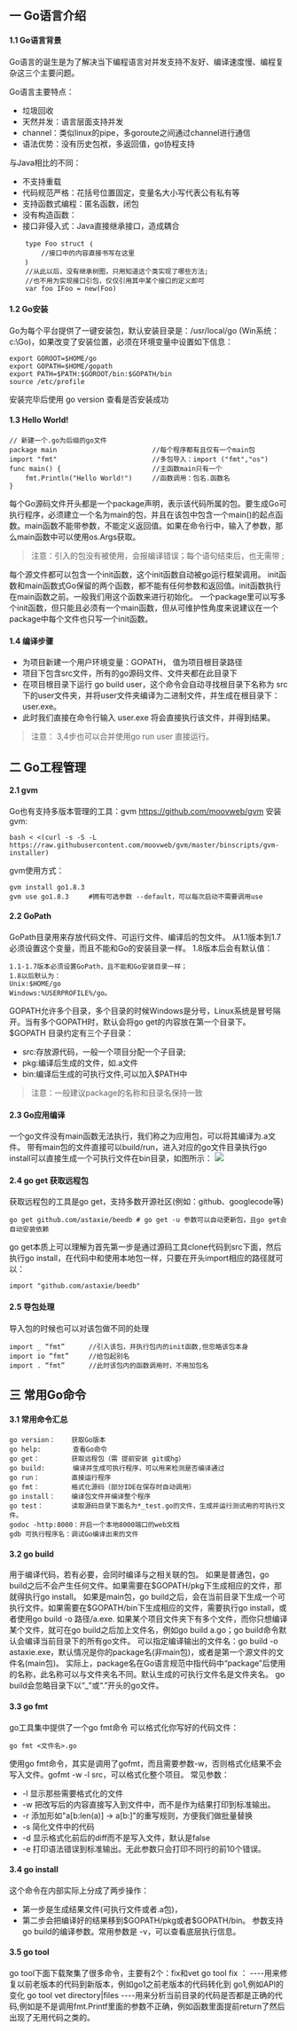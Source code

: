 ## 一 Go语言介绍

####  1.1 Go语言背景

Go语言的诞生是为了解决当下编程语言对并发支持不友好、编译速度慢、编程复杂这三个主要问题。

Go语言主要特点：

 - 垃圾回收
 - 天然并发：语言层面支持并发
 - channel：类似linux的pipe，多goroute之间通过channel进行通信
 - 语法优势：没有历史包袱，多返回值，go协程支持

与Java相比的不同：
- 不支持重载
- 代码规范严格：花括号位置固定，变量名大小写代表公有私有等
- 支持函数式编程：匿名函数，闭包
- 没有构造函数：
- 接口非侵入式：Java直接继承接口，造成耦合
```
    type Foo struct ｛		
        //接口中的内容直接书写在这里
    ｝
    //从此以后，没有继承树图，只用知道这个类实现了哪些方法;
    //也不用为实现接口引包，仅仅引用其中某个接口的定义即可
    var foo IFoo = new(Foo)   
```

#### 1.2 Go安装

Go为每个平台提供了一键安装包，默认安装目录是：/usr/local/go (Win系统：c:\Go)，如果改变了安装位置，必须在环境变量中设置如下信息：
```
export GOROOT=$HOME/go  
export GOPATH=$HOME/gopath
​export PATH=$PATH:$GOROOT/bin:$GOPATH/bin
​source /etc/profile 
```
​安装完毕后使用 go version 查看是否安装成功
#### 1.3 Hello World!
```
// 新建一个.go为后缀的go文件
package main                        //每个程序都有且仅有一个main包
import "fmt"                        //多包导入：import ("fmt","os")
func main() {                       //主函数main只有一个
    fmt.Println("Hello World!")     //函数调用：包名.函数名
}
```
每个Go源码文件开头都是一个package声明，表示该代码所属的包。要生成Go可执行程序，必须建立一个名为main的包，并且在该包中包含一个main()的起点函数。main函数不能带参数，不能定义返回值。如果在命令行中，输入了参数，那么main函数中可以使用os.Args获取。
>注意：引入的包没有被使用，会报编译错误；每个语句结束后，也无需带 ;

每个源文件都可以包含一个init函数，这个init函数自动被go运行框架调用。
init函数和main函数式Go保留的两个函数，都不能有任何参数和返回值。init函数执行在main函数之前。一般我们用这个函数来进行初始化。
一个package里可以写多个init函数，但只能且必须有一个main函数，但从可维护性角度来说建议在一个package中每个文件也只写一个init函数。
#### 1.4 编译步骤
- 为项目新建一个用户环境变量：GOPATH， 值为项目根目录路径
- 项目下包含src文件，所有的go源码文件、文件夹都在此目录下
- 在项目根目录下运行 go build user，这个命令会自动寻找根目录下名称为 src 下的user文件夹，并将user文件夹编译为二进制文件，并生成在根目录下：user.exe。
- 此时我们直接在命令行输入 user.exe 将会直接执行该文件，并得到结果。
>注意：	3,4步也可以合并使用go run user 直接运行。
## 二 Go工程管理
#### 2.1 gvm
Go也有支持多版本管理的工具：gvm  https://github.com/moovweb/gvm
安装gvm:
```
bash < <(curl -s -S -L https://raw.githubusercontent.com/moovweb/gvm/master/binscripts/gvm-installer)
```
gvm使用方式：
```
gvm install go1.8.3
gvm use go1.8.3     #拥有可选参数 --default，可以每次启动不需要调用use
```
#### 2.2 GoPath
GoPath目录用来存放代码文件、可运行文件、编译后的包文件。
从1.1版本到1.7必须设置这个变量，而且不能和Go的安装目录一样。
1.8版本后会有默认值：
```
1.1-1.7版本必须设置GoPath，且不能和Go安装目录一样；
1.8以后默认为：
Unix:$HOME/go
Windows:%USERPROFILE%/go。
```
GOPATH允许多个目录，多个目录的时候Windows是分号，Linux系统是冒号隔开。当有多个GOPATH时，默认会将go get的内容放在第一个目录下。
$GOPATH 目录约定有三个子目录：
- src:存放源代码，一般一个项目分配一个子目录;
- pkg:编译后生成的文件，如.a文件
- bin:编译后生成的可执行文件,可以加入$PATH中
>注意：一般建议package的名称和目录名保持一致
#### 2.3 Go应用编译
一个go文件没有main函数无法执行，我们称之为应用包，可以将其编译为.a文件。
带有main包的文件直接可以build/run，进入对应的go文件目录执行go install可以直接生成一个可执行文件在bin目录，如图所示：
![](/images/Golang/01-00-01.png)
#### 2.4 go get 获取远程包
获取远程包的工具是go get，支持多数开源社区(例如：github、googlecode等)
```
go get github.com/astaxie/beedb # go get -u 参数可以自动更新包，且go get会自动安装依赖
```
go get本质上可以理解为首先第一步是通过源码工具clone代码到src下面，然后执行go install，在代码中和使用本地包一样，只要在开头import相应的路径就可以：
```
import "github.com/astaxie/beedb"
```
#### 2.5 导包处理
导入包的时候也可以对该包做不同的处理
```
import _ “fmt”	    //引入该包，并执行包内的init函数,但忽略该包本身
import io “fmt”	    //给包起别名
import . “fmt”		//此时该包内的函数调用时，不用加包名
```

## 三 常用Go命令
#### 3.1 常用命令汇总
```
go version：    获取Go版本
go help:        查看Go命令
go get：        获取远程包（需 提前安装 git或hg）
go build:       编译并生成可执行程序，可以用来检测是否编译通过
go run：        直接运行程序
go fmt：        格式化源码（部分IDE在保存时自动调用）
go install：    编译包文件并编译整个程序
go test：       读取源码目录下面名为*_test.go的文件，生成并运行测试用的可执行文件。
godoc -http:8000：开启一个本地8000端口的web文档
gdb 可执行程序名：调试Go编译出来的文件
```
#### 3.2 go build
用于编译代码，若有必要，会同时编译与之相关联的包。
如果是普通包，go build之后不会产生任何文件。如果需要在\$GOPATH/pkg下生成相应的文件，那就得执行go install。
如果是main包，go build之后，会在当前目录下生成一个可执行文件。如果需要在\$GOPATH/bin下生成相应的文件，需要执行go install，或者使用go build -o 路径/a.exe.
如果某个项目文件夹下有多个文件，而你只想编译某个文件，就可在go build之后加上文件名，例如go build a.go；go build命令默认会编译当前目录下的所有go文件。
可以指定编译输出的文件名：go build -o astaxie.exe，默认情况是你的package名(非main包)，或者是第一个源文件的文件名(main包)。
实际上，package名在Go语言规范中指代码中“package”后使用的名称，此名称可以与文件夹名不同。默认生成的可执行文件名是文件夹名。
go build会忽略目录下以“_”或“.”开头的go文件。
#### 3.3 go fmt
go工具集中提供了一个go fmt命令 可以格式化你写好的代码文件：
```
go fmt <文件名>.go
```
使用go fmt命令，其实是调用了gofmt，而且需要参数-w，否则格式化结果不会写入文件。gofmt -w -l src，可以格式化整个项目。
常见参数：
- -l 显示那些需要格式化的文件
- -w 把改写后的内容直接写入到文件中，而不是作为结果打印到标准输出。
- -r 添加形如"a[b:len(a)] -> a[b:]"的重写规则，方便我们做批量替换
- -s 简化文件中的代码
- -d 显示格式化前后的diff而不是写入文件，默认是false
- -e 打印语法错误到标准输出。无此参数只会打印不同行的前10个错误。
#### 3.4 go install
这个命令在内部实际上分成了两步操作：
- 第一步是生成结果文件(可执行文件或者.a包)，
- 第二步会把编译好的结果移到\$GOPATH/pkg或者$GOPATH/bin。
  参数支持go build的编译参数。常用参数是 -v，可以查看底层执行信息。
#### 3.5 go tool
go tool下面下载聚集了很多命令，主要有2个：fix和vet
go tool fix ：
----用来修复以前老版本的代码到新版本，例如go1之前老版本的代码转化到
go1,例如API的变化
go tool vet directory|files 
----用来分析当前目录的代码是否都是正确的代码,例如是不是调用fmt.Printf里面的参数不正确，例如函数里面提前return了然后出现了无用代码之类的。





